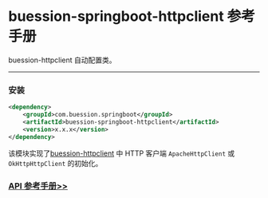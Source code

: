 # buession-springboot-httpclient 参考手册


buession-httpclient 自动配置类。


---


### 安装

```xml
<dependency>
    <groupId>com.buession.springboot</groupId>
    <artifactId>buession-springboot-httpclient</artifactId>
    <version>x.x.x</version>
</dependency>
```


该模块实现了[buession-httpclient](https://www.buession.com/manual/2.1/httpclient/index.html) 中 HTTP 客户端 `ApacheHttpClient` 或 `OkHttpHttpClient` 的初始化。


### [API 参考手册>>](https://javadoc.io/static/com.buession.springboot/buession-springboot-httpclient/2.1.0/)